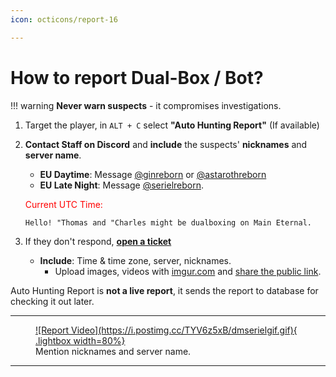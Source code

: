 ```yaml
---
icon: octicons/report-16

---
```



# How to report Dual-Box / Bot?

!!! warning
    **Never warn suspects** - it compromises investigations.

1. Target the player, in `ALT + C` select **"Auto Hunting Report"** (If available)
2. **Contact Staff on Discord** and **include** the suspects' **nicknames** and **server name**.  
    - **EU Daytime**: Message [@ginreborn](https://discord.com/users/917729115770073119) or [@astarothreborn](https://discord.com/users/1067169953683349577)  
    - **EU Late Night**: Message [@serielreborn](https://discord.com/users/1139948642166394920).

    <span style="color:red;">Current UTC Time:</span>
    <span id="utc-time"></span>

    ```
    Hello! "Thomas and "Charles might be dualboxing on Main Eternal. 
    ```

3. If they don't respond, [**open a ticket**](https://l2reborn.org/support/)
    - **Include**: Time & time zone, server, nicknames. 
        - Upload images, videos with [imgur.com](https://imgur.com/upload) and [share the public link](https://help.imgur.com/hc/article_attachments/26512938185243).


Auto Hunting Report is **not a live report**, it sends the report to database for checking it out later.
<hr class="divider">

<figure markdown="span">
    <a href="https://postimg.cc/1f326tfK">
    ![Report Video](https://i.postimg.cc/TYV6z5xB/dmserielgif.gif){ .lightbox width=80%}
    </a>
    <figcaption>Mention nicknames and server name.</figcaption>
</figure>

<hr class="divider">



<script src="../js/utctime.js" defer></script>
